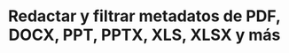 ---
############################# Static ############################
layout: "auto-gen-gist"
draft: false
path: "es/redaction/net/metadata /csv/"
otherformats: PDF DOC DOT DOCX DOCM DOTX DOTM RTF XLSX XLSM XLTX XLTM XLS XLT PPT PPTX  PPS POT PPSX PPTM PPSM POTM JPEG TIFF PNG BMP GIF 

############################# Head ############################
head_title: "Aplicar redacciones de metadatos a PDF, DOCX, PPT, PPTX, XLS, XLSX en .NET"
head_description: "GroupDocs.Redactions .NET API permite a los desarrolladores de software aplicar redacciones de metadatos a diferentes formatos de archivo como PDF DOC DOCX RTF XLSX CSV PPT PPTX e imágenes"

############################# Header ############################
title: "Redactar y filtrar metadatos de PDF, DOCX, PPT, PPTX, XLS, XLSX y más"
description: "GroupDocs.Redactions .NET API permite a los desarrolladores de software redactar o filtrar metadatos de varios formatos de archivo como PDF, DOC, DOCX, PPT, PPTX, XLS, XLSX y muchos otros"

######################### Download Button #######################
button:
    enable: true

############################# About ############################
about:
    enable: true
    title: "¿Qué es la redacción de metadatos?"
    content: |
        Los metadatos son un tipo de datos que proporcionan información sobre otros datos. En otras palabras, muchos piensan en los metadatos como referencias a los datos. Ayuda a resumir la información básica sobre los datos que se pueden usar para rastrear y administrar datos fácilmente. GroupDocs.Redaction para .NET es una potente API nativa que permite a los desarrolladores de software redactar información confidencial y clasificada de varios tipos de documentos sin instalar ningún software externo o herramienta de terceros. Ha proporcionado soporte para varios filtros como autor, empresa, categoría, tamaño de un documento, fecha de creación, título, Última impresión, comentarios, etc. Ayuda a los usuarios a aplicar redacciones de metadatos a varios formatos de documentos populares, como documentos de procesamiento de textos, hojas de cálculo de Excel, presentaciones, PDF y archivos de imágenes rasterizadas. Los desarrolladores también pueden actualizar, reemplazar o borrar metadatos aplicando filtros o utilizando la búsqueda. Además, los desarrolladores pueden aplicar fácilmente múltiples redacciones en una sola llamada. Así que mejor intente automatizar su proceso de redacción de documentos y metadatos descargando la API y explorando sus características básicas y avanzadas.

############################# content ############################
steps:
    enable: true
    block:
    - title_left: "Cómo limpiar metadatos del documento CSV en Java"
      content_left: |
        GroupDocs.Redaction para .NET es una potente API que permite a los programadores redactar, ocultar o reemplazar la información clasificada de numerosos tipos de documentos populares mediante filtros o búsqueda por expresión regular.

        El siguiente ejemplo de código .NET muestra cómo aplicar la redacción de metadatos para reemplazar todos los metadatos o metadatos específicos en el documento con valores vacíos o mínimos.

      title_right: "Aplicar redacción de metadatos al archivo CSV"
      content_right: |
        * Cree una instancia de la clase [Redactor](https://apireference.groupdocs.com/redaction/net/groupdocs.redaction/redactor)
        * Llame al método redactor.Apply con el objeto EraseMetadataRedaction de [EraseMetadataRedaction](https://apireference.groupdocs.com/redaction/net/groupdocs.redaction.redactions/erasemetadataredaction)
        * Llame al método redactor.save para guardar el documento en el archivo "*_Redacted.*" en formato original

      gisthash: "8f1bc20dff33c9a45c01a9e251555bf1"
      gistfile: "how_to_clean_metadata_dotnet.cs"
      
    - title_left: "Redactar metadatos del archivo CSV a través de .NET"
      content_left: |
        GroupDocs.Redaction .NET API facilita la vida de los desarrolladores al ayudarlos a integrar la automatización de documentos y los trabajos de generación de informes con solo un par de líneas de código sin dependencias externas.
        
        El siguiente ejemplo de código C# .NET muestra cómo los desarrolladores de software pueden eliminar datos confidenciales de los metadatos del documento con solo un par de líneas de código.
        
      title_right: "Redacción de metadatos de archivos CSV"
      content_right: |
        * Cree una instancia de la clase [Redactor](https://apireference.groupdocs.com/redaction/net/groupdocs.redaction/redactor)
        * Llame a [MetadataRedaction](https://apireference.groupdocs.com/redaction/net/groupdocs.redaction.redactions/metadataredaction)
        * Llamar al método redaction.Filte
        * Llame al método redactor.save para guardar el documento en el archivo "*_Redacted.*" en formato original
        
      gisthash: "8dee499186930d60909dffa54579c9f4"
      gistfile: "how_to_redact_metadata_dotnet.cs"

    - title_left: "Requisitos del sistema"
      content_left: |
        Las API de GroupDocs.Redaction para .NET son compatibles con las principales plataformas y sistemas operativos. Para obtener una guía completa de requisitos del sistema, visite [requisitos del sistema](https://docs.groupdocs.com/redaction/net/system-requirements/) Antes de ejecutar el código a continuación, asegúrese de tener los siguientes requisitos previos instalados en su sistema:
        * Sistemas operativos: Microsoft Windows, Linux, Mac OS
        * Entorno de desarrollo: Visual Studio, Xamarin, MonoDevelop, etc.
        * Marcos: .NET Framework, .NET Standard, .NET Core, Mono
        * Obtenga la última versión de GroupDocs.Redaction .NET API de [NuGet](https://www.nuget.org/packages/GroupDocs.Redaction/)
        
      title_right: "Por qué usar GroupDocs.Redacción"
      content_right: |
        * Permita que los usuarios agreguen formatos de documentos personalizados y tipos de redacciones
        * No se requiere software adicional para eliminar información confidencial
        * Posibilidad de configurar el documento de representación de rango de página como PDF
        * Manera fácil de redactar diferentes tipos de metadatos: nombre del autor, versión, título, tema, descripción y muchos más
        * Extracción de información del documento: tipo de archivo, número de páginas, etc.
        * Soporte completo para múltiples formatos de datos

demos:
    enable: true
        

more_formats:
    enable: true


back_to_top:
    enable: true
---